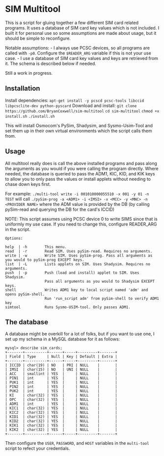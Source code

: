 # SIM Multitool

This is a script for gluing together a few different SIM card related programs. It uses a database of SIM card key values which is not included. I built it for personal use so some assumptions are made about usage, but it should be simple to reconfigure.

Notable assumptions:
    - I always use PCSC devices, so all programs are called with `-p0`. Configure the `$READER_ARG` variable if this is not your use case.
    - I use a database of SIM card key values and keys are retrieved from it. The schema is described below if needed.

Still a work in progress.

## Installation
Install dependencies:
`apt-get install -y pcscd pcsc-tools libccid libpcsclite-dev python-pyscard`
Download and install:
`git clone https://github.com/BryanCoxwell/sim-multitool`
`cd sim-multitool`
`chmod +x install.sh`
`./install.sh`

This will install Osmocom's PySim, Shadysim, and Sysmo-Usim-Tool and set them up in their own virtual environments which the script calls them from. 

## Usage
All multitool really does is call the above installed programs and pass along the arguments as you would if you were calling the program directly. Where needed, the database is queried to pass the ADM1, KIC, KID, and KIK keys to allow you to only pass the values or install applets without needing to chase down keys first. 

For example:
  `./multi-tool write -i 001010000055510 -x 001 -y 01 -n TEST`
will call `./pySim-prog -a <ADM1> -i <IMSI> -x <MCC> -y <MNC> -n <PROVIDER NAME>`
where the ADM value is provided by the DB (by calling pySim-read and querying the DB for the card's ICCID)

NOTE: This script assumes using PCSC device 0 to write SIMS since that is uniformly my use case. If you need to change this, configure READER_ARG in the script.
```
Options:

help  | -h        This menu.
read  | -r        Read SIM. Uses pySim-read. Requires no arguments.
write | -w        Write SIM. Uses pySim-prog. Pass all arguments as you would to pySim-prog EXCEPT keys.
list  | -L        Lists applets on SIM. Uses Shadysim. Requires no arguments.
push  | -p        Push (load and install) applet to SIM. Uses Shadysim.
                  Pass all arguments as you would to Shadysim EXCEPT keys.
shell             Writes ADM1 key to local script named 'adm' and opens pySim-shell.
                  Run 'run_script adm' from pySim-shell to verify ADM1 key
simtool           Runs Sysmo-USIM-tool. Only passes ADM1.

```
## The database

A database might be overkill for a lot of folks, but if you want to use one, I set up my schema in a MySQL database for it as follows:
```
mysql> describe sim_cards;
+-------+----------+------+-----+---------+-------+
| Field | Type     | Null | Key | Default | Extra |
+-------+----------+------+-----+---------+-------+
| ICCID | char(19) | NO   | PRI | NULL    |       |
| IMSI  | char(15) | NO   | UNI | NULL    |       |
| ACC   | smallint | YES  |     | NULL    |       |
| PIN1  | int      | YES  |     | NULL    |       |
| PUK1  | int      | YES  |     | NULL    |       |
| PIN2  | int      | YES  |     | NULL    |       |
| PUK2  | int      | YES  |     | NULL    |       |
| KI    | char(32) | YES  |     | NULL    |       |
| OPC   | char(32) | YES  |     | NULL    |       |
| ADM1  | int      | YES  |     | NULL    |       |
| KIC1  | char(32) | YES  |     | NULL    |       |
| KIC2  | char(32) | YES  |     | NULL    |       |
| KID1  | char(32) | YES  |     | NULL    |       |
| KID2  | char(32) | YES  |     | NULL    |       |
| KIK1  | char(32) | YES  |     | NULL    |       |
| KIK2  | char(32) | YES  |     | NULL    |       |
+-------+----------+------+-----+---------+-------+
```
Then configure the `USER`, `PASSWORD`, and `HOST` variables in the `multi-tool` script to refect your credentials.